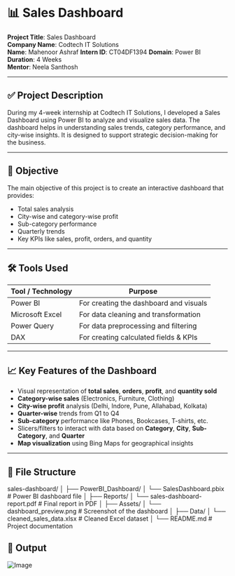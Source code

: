 # 📊 Sales Dashboard

**Project Title**: Sales Dashboard  
**Company Name**: Codtech IT Solutions  
**Name**: Mahenoor Ashraf
**Intern ID**: CT04DF1394
**Domain**: Power BI  
**Duration**: 4 Weeks  
**Mentor**: Neela Santhosh  

---

## ✅ Project Description

During my 4-week internship at Codtech IT Solutions, I developed a Sales Dashboard using Power BI to analyze and visualize sales data. The dashboard helps in understanding sales trends, category performance, and city-wise insights. It is designed to support strategic decision-making for the business.

---

## 📌 Objective

The main objective of this project is to create an interactive dashboard that provides:

- Total sales analysis  
- City-wise and category-wise profit  
- Sub-category performance  
- Quarterly trends  
- Key KPIs like sales, profit, orders, and quantity

---

## 🛠 Tools Used

| Tool / Technology  | Purpose                                |
|--------------------|----------------------------------------|
| Power BI           | For creating the dashboard and visuals |
| Microsoft Excel    | For data cleaning and transformation   |
| Power Query        | For data preprocessing and filtering   |
| DAX                | For creating calculated fields & KPIs  |

---

## 📈 Key Features of the Dashboard

- Visual representation of **total sales**, **orders**, **profit**, and **quantity sold**
- **Category-wise sales** (Electronics, Furniture, Clothing)
- **City-wise profit** analysis (Delhi, Indore, Pune, Allahabad, Kolkata)
- **Quarter-wise** trends from Q1 to Q4
- **Sub-category** performance like Phones, Bookcases, T-shirts, etc.
- Slicers/filters to interact with data based on **Category**, **City**, **Sub-Category**, and **Quarter**
- **Map visualization** using Bing Maps for geographical insights

---

## 📁 File Structure

sales-dashboard/
│
├── PowerBI_Dashboard/
│ └── SalesDashboard.pbix # Power BI dashboard file
│
├── Reports/
│ └── sales-dashboard-report.pdf # Final report in PDF
│
├── Assets/
│ └── dashboard_preview.png # Screenshot of the dashboard
│
├── Data/
│ └── cleaned_sales_data.xlsx # Cleaned Excel dataset
│
└── README.md # Project documentation



## 📁 Output

![Image](https://github.com/user-attachments/assets/1eedc381-d8a8-4217-86e7-8c12c0b3498f)





